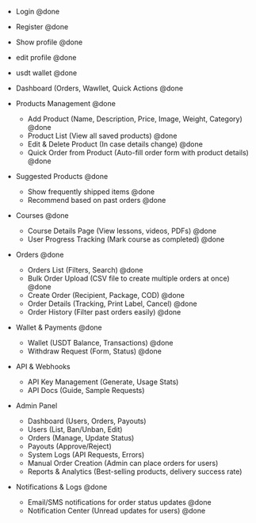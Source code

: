 - Login @done
- Register @done
- Show profile @done
- edit profile @done
- usdt wallet @done
- Dashboard (Orders, Wawllet, Quick Actions @done

- Products Management @done
  - Add Product (Name, Description, Price, Image, Weight, Category) @done
  - Product List (View all saved products) @done
  - Edit & Delete Product (In case details change) @done
  - Quick Order from Product (Auto-fill order form with product details) @done

- Suggested Products @done
  - Show frequently shipped items @done
  - Recommend based on past orders @done

- Courses @done
  - Course Details Page (View lessons, videos, PDFs) @done
  - User Progress Tracking (Mark course as completed) @done


- Orders @done
  - Orders List (Filters, Search) @done
  - Bulk Order Upload (CSV file to create multiple orders at once) @done
  - Create Order (Recipient, Package, COD) @done
  - Order Details (Tracking, Print Label, Cancel) @done
  - Order History (Filter past orders easily) @done

- Wallet & Payments @done
  - Wallet (USDT Balance, Transactions) @done
  - Withdraw Request (Form, Status) @done

- API & Webhooks
  - API Key Management (Generate, Usage Stats)
  - API Docs (Guide, Sample Requests)

- Admin Panel
  - Dashboard (Users, Orders, Payouts)
  - Users (List, Ban/Unban, Edit)
  - Orders (Manage, Update Status)
  - Payouts (Approve/Reject)
  - System Logs (API Requests, Errors)
  - Manual Order Creation (Admin can place orders for users)
  - Reports & Analytics (Best-selling products, delivery success rate)

- Notifications & Logs @done
  - Email/SMS notifications for order status updates @done
  - Notification Center (Unread updates for users) @done


